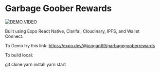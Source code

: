 # Garbage Goober Rewards

[![DEMO VIDEO](https://i.ytimg.com/an_webp/-6vDBPJc1Tk/mqdefault_6s.webp?du=3000&sqp=CO_FrZUG&rs=AOn4CLAPYSEZuvx9W5933VdiJ9hU7TudkA)](https://www.youtube.com/watch?v=-6vDBPJc1Tk&t=3s)


Built using Expo React Native,  Clarifai, Cloudinary, IPFS, and Wallet Connect.

To Demo try this link: https://expo.dev/@jongan69/garbagegooberrewards

To build local:

git clone
yarn install
yarn start
